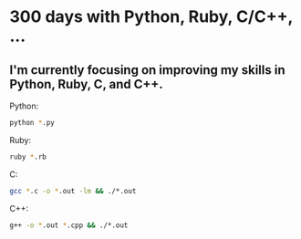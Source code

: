 # 300 days with Python, Ruby, C/C++, ...

## I'm currently focusing on improving my skills in Python, Ruby, C, and C++.

Python:
```bash
python *.py
```

Ruby:
```bash
ruby *.rb
```

C:
```bash
gcc *.c -o *.out -lm && ./*.out
```

C++:
```bash
g++ -o *.out *.cpp && ./*.out
```
